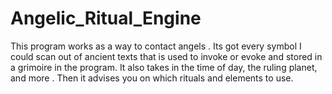 # Angelic_Ritual_Engine
This program works as a way to contact angels . Its got every symbol I could scan out of ancient texts that is used to invoke or evoke and stored in a grimoire in the program. It also takes in the time of day, the ruling planet, and more . Then it advises you on which rituals and elements to use. 
